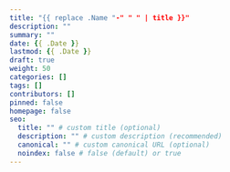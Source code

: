 ```yaml
---
title: "{{ replace .Name "-" " " | title }}"
description: ""
summary: ""
date: {{ .Date }}
lastmod: {{ .Date }}
draft: true
weight: 50
categories: []
tags: []
contributors: []
pinned: false
homepage: false
seo:
  title: "" # custom title (optional)
  description: "" # custom description (recommended)
  canonical: "" # custom canonical URL (optional)
  noindex: false # false (default) or true
---
```

